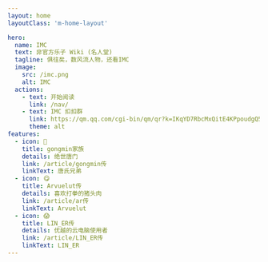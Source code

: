 ```yaml
---
layout: home
layoutClass: 'm-home-layout'

hero:
  name: IMC
  text: 非官方乐子 Wiki (名人堂)
  tagline: 俱往矣，数风流人物，还看IMC
  image:
    src: /imc.png
    alt: IMC
  actions:
    - text: 开始阅读
      link: /nav/
    - text: IMC 扣扣群
      link: https://qm.qq.com/cgi-bin/qm/qr?k=IKqYD7RbcMxQitE4KPpoudgQ5HhaOsme&authKey=4KHmt%2FrXhuxXuscfVhsD8BN6AfNAKZjQ9Jv1RJMc3gHKgQdkw1FRP4CBwMWsRPj4&noverify=0&group_code=607355046
      theme: alt
features:
  - icon: 📖
    title: gongmin家族
    details: 绝世唐门
    link: /article/gongmin传
    linkText: 唐氏兄弟
  - icon: 😋
    title: Arvuelut传
    details: 喜欢打拳的猪头肉
    link: /article/ar传
    linkText: Arvuelut
  - icon: 😱
    title: LIN_ER传
    details: 优越的云电脑使用者
    link: /article/LIN_ER传
    linkText: LIN_ER
---
```


<style>
/*爱的魔力转圈圈*/
.m-home-layout .image-src:hover {
  transform: translate(-50%, -50%) rotate(666turn);
  transition: transform 59s 1s cubic-bezier(0.3, 0, 0.8, 1);
}

.m-home-layout .details small {
  opacity: 0.8;
}

.m-home-layout .bottom-small {
  display: block;
  margin-top: 2em;
  text-align: right;
}
</style>
